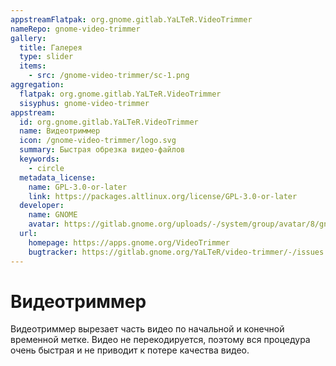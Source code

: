 ```yaml
---
appstreamFlatpak: org.gnome.gitlab.YaLTeR.VideoTrimmer
nameRepo: gnome-video-trimmer
gallery:
  title: Галерея
  type: slider
  items:
    - src: /gnome-video-trimmer/sc-1.png
aggregation:
  flatpak: org.gnome.gitlab.YaLTeR.VideoTrimmer
  sisyphus: gnome-video-trimmer
appstream:
  id: org.gnome.gitlab.YaLTeR.VideoTrimmer
  name: Видеотриммер
  icon: /gnome-video-trimmer/logo.svg
  summary: Быстрая обрезка видео-файлов
  keywords:
    - circle
  metadata_license:
    name: GPL-3.0-or-later
    link: https://packages.altlinux.org/license/GPL-3.0-or-later
  developer:
    name: GNOME
    avatar: https://gitlab.gnome.org/uploads/-/system/group/avatar/8/gnomelogo.png?width=48
  url:
    homepage: https://apps.gnome.org/VideoTrimmer
    bugtracker: https://gitlab.gnome.org/YaLTeR/video-trimmer/-/issues
---
```


# Видеотриммер

Видеотриммер вырезает часть видео по начальной и конечной временной метке. Видео не перекодируется, поэтому вся процедура очень быстрая и не приводит к потере качества видео.

<AGWGallery />

<!--@include: @apps/_parts/install/content-repo.md-->
<!--@include: @apps/_parts/install/content-flatpak.md-->
